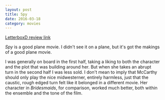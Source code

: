 ```yaml
---
layout: post
title: Spy 
date: 2016-03-18
category: movies
---
```

 
[LetterboxD review link](http://letterboxd.com/samarthbhaskar/film/spy/)

 <em>Spy</em> is a good plane movie. I didn't see it on a plane, but it's got the makings of a good plane movie. 

I was generally on board in the first half, taking a liking to both the character and the plot that was building around her. But when she takes an abrupt turn in the second half I was less sold. I don't mean to imply that McCarthy should only play the nice midwesterner, entirely harmless, just that the caustic, rough edged turn felt like it belonged in a different movie. Her character in <em>Bridesmaids</em>, for comparison, worked much better, both within the ensemble and the tone of the film.
